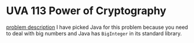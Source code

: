 # UVA 113 Power of Cryptography
[problem description](https://uva.onlinejudge.org/external/1/113.pdf)
I have picked Java for this problem because you need to deal with big numbers and Java has ```BigInteger``` in its standard library.
